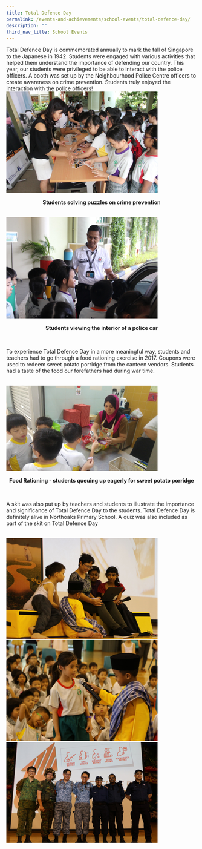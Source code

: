```yaml
---
title: Total Defence Day
permalink: /events-and-achievements/school-events/total-defence-day/
description: ""
third_nav_title: School Events
---
```

Total Defence Day is commemorated annually to mark the fall of Singapore to the Japanese in 1942. Students were engaged with various activities that helped them understand the importance of defending our country. This year, our students were privileged to be able to interact with the police officers. A booth was set up by the Neighbourhood Police Centre officers to create awareness on crime prevention. Students truly enjoyed the interaction with the police officers!
<br>
<img src="/images/td1a.jpg" 
         style="width:400px"
			/>

<p style="text-align: center"><strong>
	Students solving puzzles on crime prevention</strong></p>
<br>
<img src="/images/td1b.jpg" 
         style="width:400px"
			/>
			
<p style="text-align: center"><strong>Students viewing the interior of a police car</strong></p>
<br>

To experience Total Defence Day in a more meaningful way, students and teachers had to go through a food rationing exercise in 2017. Coupons were used to redeem sweet potato porridge from the canteen vendors. Students had a taste of the food our forefathers had during war time.

<br>
<img src="/images/td2a.jpg" 
         style="width:400px"
			/>
<p style="text-align: center"><strong>
	Food Rationing - students queuing up eagerly for sweet potato porridge</strong></p>
<br>

A skit was also put up by teachers and students to illustrate the importance and significance of Total Defence Day to the students. Total Defence Day is definitely alive in Northoaks Primary School. A quiz was also included as part of the skit on Total Defence Day

<br>
<img src="/images/td3a.jpg" 
         style="width:400px"
			/>
<br>
<img src="/images/td3b.jpg" 
         style="width:400px"
			/>
<br>
<img src="/images/td3c.jpg" 
         style="width:400px"
			/>